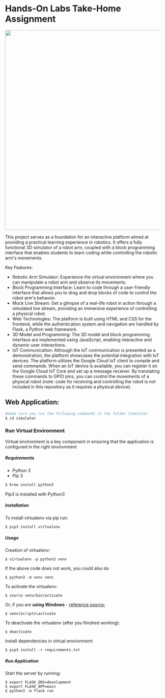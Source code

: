 # Hands-On Labs Take-Home Assignment
<p align="center">
  <img src="https://i.ibb.co/4fFtLzC/featured.jpg" width="650">
</p>
This project serves as a foundation for an interactive platform aimed at providing a practical learning experience in robotics. It offers a fully functional 3D simulator of a robot arm, coupled with a block programming interface that enables students to learn coding while controlling the robotic arm's movements.

Key Features:

- Robotic Arm Simulator: Experience the virtual environment where you can manipulate a robot arm and observe its movements.
- Block Programming Interface: Learn to code through a user-friendly interface that allows you to drag and drop blocks of code to control the robot arm's behavior.
- Mock Live Stream: Get a glimpse of a real-life robot in action through a simulated live stream, providing an immersive experience of controlling a physical robot.
- Web Technologies: The platform is built using HTML and CSS for the frontend, while the authentication system and navigation are handled by Flask, a Python web framework.
- 3D Model and Programming: The 3D model and block programming interface are implemented using JavaScript, enabling interactive and dynamic user interactions.
- IoT Communication: Although the IoT communication is presented as a demonstration, the platform showcases the potential integration with IoT devices. The platform utilizes the Google Cloud IoT client to compile and send commands. When an IoT device is available, you can register it on the Google Cloud IoT Core and set up a message receiver. By translating these commands to GPIO pins, you can control the movements of a physical robot (note: code for receiving and controlling the robot is not included in this repository as it requires a physical device).

## Web Application:
```bash
#make sure you run the following commands in the folder Simulator
$ cd simulator
```
### Run Virtual Environment

Virtual environment is a key component in ensuring that the application is configured in the right environment

##### Requirements
* Python 3
* Pip 3

```bash
$ brew install python3
```

Pip3 is installed with Python3

##### Installation
To install virtualenv via pip run:
```bash
$ pip3 install virtualenv
```

##### Usage
Creation of virtualenv:

    $ virtualenv -p python3 venv

If the above code does not work, you could also do

    $ python3 -m venv venv

To activate the virtualenv:

    $ source venv/bin/activate

Or, if you are **using Windows** - [reference source:](https://stackoverflow.com/questions/8921188/issue-with-virtualenv-cannot-activate)

    $ venv\Scripts\activate

To deactivate the virtualenv (after you finished working):

    $ deactivate

Install dependencies in virtual environment:

    $ pip3 install -r requirements.txt


##### Run Application

Start the server by running:

    $ export FLASK_ENV=development
    $ export FLASK_APP=main
    $ python3 -m flask run
